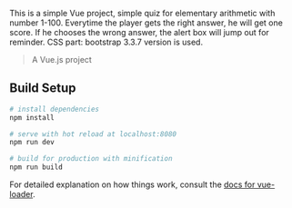 This is a simple Vue project, simple quiz for elementary arithmetic with number 1-100. Everytime the player gets the right answer, he will get one score. If he chooses the wrong answer, the alert box will jump out for reminder. 
CSS part: bootstrap 3.3.7 version is used.

> A Vue.js project

## Build Setup

``` bash
# install dependencies
npm install

# serve with hot reload at localhost:8080
npm run dev

# build for production with minification
npm run build
```

For detailed explanation on how things work, consult the [docs for vue-loader](http://vuejs.github.io/vue-loader).
